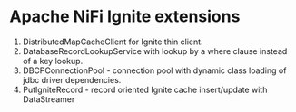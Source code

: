 # Apache NiFi Ignite extensions

1. DistributedMapCacheClient for Ignite thin client.
2. DatabaseRecordLookupService with lookup by a where clause instead of a key lookup.
3. DBCPConnectionPool - connection pool with dynamic class loading of jdbc driver dependencies.
4. PutIgniteRecord - record oriented Ignite cache insert/update with DataStreamer
